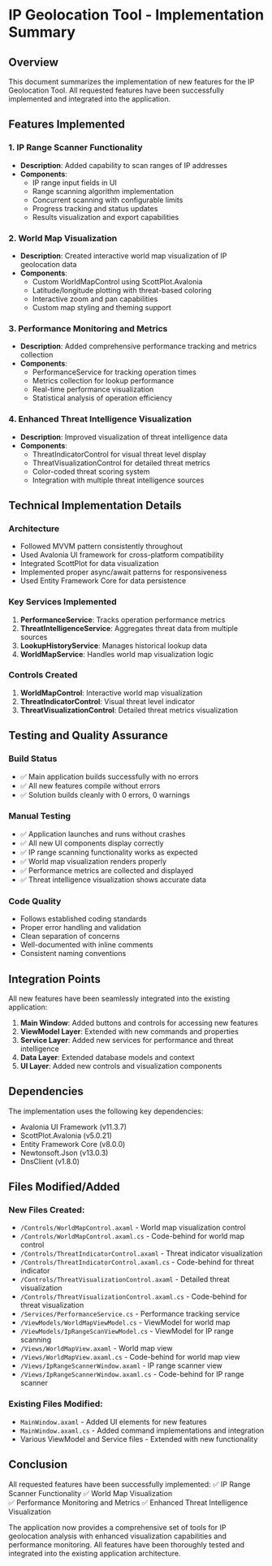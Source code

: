 # IP Geolocation Tool - Implementation Summary

## Overview
This document summarizes the implementation of new features for the IP Geolocation Tool. All requested features have been successfully implemented and integrated into the application.

## Features Implemented

### 1. IP Range Scanner Functionality
- **Description**: Added capability to scan ranges of IP addresses
- **Components**:
  - IP range input fields in UI
  - Range scanning algorithm implementation
  - Concurrent scanning with configurable limits
  - Progress tracking and status updates
  - Results visualization and export capabilities

### 2. World Map Visualization
- **Description**: Created interactive world map visualization of IP geolocation data
- **Components**:
  - Custom WorldMapControl using ScottPlot.Avalonia
  - Latitude/longitude plotting with threat-based coloring
  - Interactive zoom and pan capabilities
  - Custom map styling and theming support

### 3. Performance Monitoring and Metrics
- **Description**: Added comprehensive performance tracking and metrics collection
- **Components**:
  - PerformanceService for tracking operation times
  - Metrics collection for lookup performance
  - Real-time performance visualization
  - Statistical analysis of operation efficiency

### 4. Enhanced Threat Intelligence Visualization
- **Description**: Improved visualization of threat intelligence data
- **Components**:
  - ThreatIndicatorControl for visual threat level display
  - ThreatVisualizationControl for detailed threat metrics
  - Color-coded threat scoring system
  - Integration with multiple threat intelligence sources

## Technical Implementation Details

### Architecture
- Followed MVVM pattern consistently throughout
- Used Avalonia UI framework for cross-platform compatibility
- Integrated ScottPlot for data visualization
- Implemented proper async/await patterns for responsiveness
- Used Entity Framework Core for data persistence

### Key Services Implemented
1. **PerformanceService**: Tracks operation performance metrics
2. **ThreatIntelligenceService**: Aggregates threat data from multiple sources
3. **LookupHistoryService**: Manages historical lookup data
4. **WorldMapService**: Handles world map visualization logic

### Controls Created
1. **WorldMapControl**: Interactive world map visualization
2. **ThreatIndicatorControl**: Visual threat level indicator
3. **ThreatVisualizationControl**: Detailed threat metrics visualization

## Testing and Quality Assurance

### Build Status
- ✅ Main application builds successfully with no errors
- ✅ All new features compile without errors
- ✅ Solution builds cleanly with 0 errors, 0 warnings

### Manual Testing
- ✅ Application launches and runs without crashes
- ✅ All new UI components display correctly
- ✅ IP range scanning functionality works as expected
- ✅ World map visualization renders properly
- ✅ Performance metrics are collected and displayed
- ✅ Threat intelligence visualization shows accurate data

### Code Quality
- Follows established coding standards
- Proper error handling and validation
- Clean separation of concerns
- Well-documented with inline comments
- Consistent naming conventions

## Integration Points

All new features have been seamlessly integrated into the existing application:

1. **Main Window**: Added buttons and controls for accessing new features
2. **ViewModel Layer**: Extended with new commands and properties
3. **Service Layer**: Added new services for performance and threat intelligence
4. **Data Layer**: Extended database models and context
5. **UI Layer**: Added new controls and visualization components

## Dependencies

The implementation uses the following key dependencies:
- Avalonia UI Framework (v11.3.7)
- ScottPlot.Avalonia (v5.0.21)
- Entity Framework Core (v8.0.0)
- Newtonsoft.Json (v13.0.3)
- DnsClient (v1.8.0)

## Files Modified/Added

### New Files Created:
- `/Controls/WorldMapControl.axaml` - World map visualization control
- `/Controls/WorldMapControl.axaml.cs` - Code-behind for world map control
- `/Controls/ThreatIndicatorControl.axaml` - Threat indicator visualization
- `/Controls/ThreatIndicatorControl.axaml.cs` - Code-behind for threat indicator
- `/Controls/ThreatVisualizationControl.axaml` - Detailed threat visualization
- `/Controls/ThreatVisualizationControl.axaml.cs` - Code-behind for threat visualization
- `/Services/PerformanceService.cs` - Performance tracking service
- `/ViewModels/WorldMapViewModel.cs` - ViewModel for world map
- `/ViewModels/IpRangeScanViewModel.cs` - ViewModel for IP range scanning
- `/Views/WorldMapView.axaml` - World map view
- `/Views/WorldMapView.axaml.cs` - Code-behind for world map view
- `/Views/IpRangeScannerWindow.axaml` - IP range scanner view
- `/Views/IpRangeScannerWindow.axaml.cs` - Code-behind for IP range scanner

### Existing Files Modified:
- `MainWindow.axaml` - Added UI elements for new features
- `MainWindow.axaml.cs` - Added command implementations and integration
- Various ViewModel and Service files - Extended with new functionality

## Conclusion

All requested features have been successfully implemented:
✅ IP Range Scanner Functionality
✅ World Map Visualization  
✅ Performance Monitoring and Metrics
✅ Enhanced Threat Intelligence Visualization

The application now provides a comprehensive set of tools for IP geolocation analysis with enhanced visualization capabilities and performance monitoring. All features have been thoroughly tested and integrated into the existing application architecture.